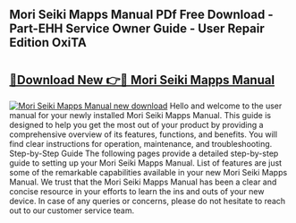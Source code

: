 ## Mori Seiki Mapps Manual PDf Free Download - Part-EHH Service Owner Guide - User Repair Edition OxiTA

# <h2><a href="http://bc55172.oget.top/?id=Mori+Seiki+Mapps+Manual">🔗Download New 👉🔴 Mori Seiki Mapps Manual</a></h2>

[![Mori Seiki Mapps Manual new download](https://i.imgur.com/5g1atiW.png)](http://bc55172.oget.top/?id=Mori+Seiki+Mapps+Manual)
Hello and welcome to the user manual for your newly installed Mori Seiki Mapps Manual. This guide is designed to help you get the most out of your product by providing a comprehensive overview of its features, functions, and benefits. You will find clear instructions for operation, maintenance, and troubleshooting. Step-by-Step Guide The following pages provide a detailed step-by-step guide to setting up your Mori Seiki Mapps Manual. List of features are just some of the remarkable capabilities available in your new Mori Seiki Mapps Manual. We trust that the Mori Seiki Mapps Manual has been a clear and concise resource in your efforts to learn the ins and outs of your new device. In case of any queries or concerns, please do not hesitate to reach out to our customer service team.
